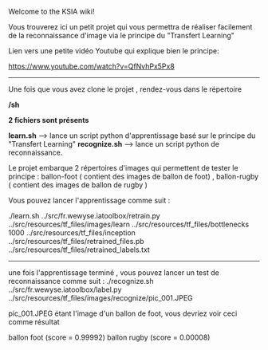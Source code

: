 Welcome to the KSIA wiki!

Vous trouverez ici un petit projet qui vous permettra de réaliser facilement de la reconnaissance
d'image via le principe du "Transfert Learning"

Lien vers une petite vidéo Youtube qui explique bien le principe:

https://www.youtube.com/watch?v=QfNvhPx5Px8


***


Une fois que vous avez clone le projet , rendez-vous dans le répertoire

**/sh**

**2 fichiers sont présents**

**learn.sh**      --> lance un script python d'apprentissage basé sur le principe du "Transfert Learning"
**recognize.sh** --> lance un script python de reconnaissance.

Le projet embarque 2 répertoires d'images qui permettent de tester le principe : ballon-foot ( contient des images de ballon de foot) , ballon-rugby ( contient des images de ballon de rugby )

Vous pouvez lancer l'apprentissage comme suit : 

./learn.sh ../src/fr.wewyse.iatoolbox/retrain.py ../src/resources/tf_files/images/learn ../src/resources/tf_files/bottlenecks 1000 ../src/resources/tf_files/inception ../src/resources/tf_files/retrained_files.pb ../src/resources/tf_files/retrained_labels.txt
***


une fois l'apprentissage terminé , vous pouvez lancer un test de reconnaissance comme suit : 
./recognize.sh ../src/fr.wewyse.iatoolbox/label.py ../src/resources/tf_files/images/recognize/pic_001.JPEG

pic_001.JPEG étant l'image d'un ballon de foot, vous devriez voir ceci comme résultat

ballon foot (score = 0.99992)
ballon rugby (score = 0.00008)

